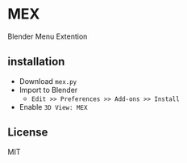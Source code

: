 # MEX

Blender Menu Extention

## installation

* Download `mex.py`
* Import to Blender
  * `Edit >> Preferences >> Add-ons >> Install`
* Enable `3D View: MEX`

## License

MIT

